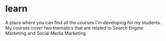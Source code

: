 # learn
A place where you can find all the courses I'm developing for my students.
My courses cover two thematics that are related to Search Engine Marketing and Social Media Marketing.
